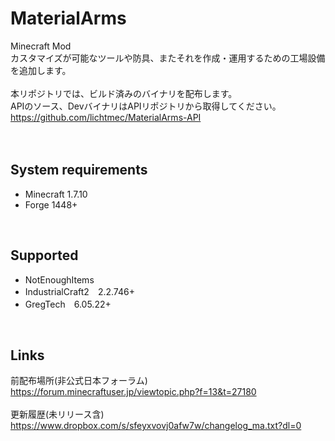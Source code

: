 # MaterialArms
Minecraft Mod  
カスタマイズが可能なツールや防具、またそれを作成・運用するための工場設備を追加します。  
<br />
本リポジトリでは、ビルド済みのバイナリを配布します。  
APIのソース、DevバイナリはAPIリポジトリから取得してください。  
https://github.com/lichtmec/MaterialArms-API  
<br /><br />

## System requirements  
- Minecraft 1.7.10  
- Forge 1448+  
<br />

## Supported  
- NotEnoughItems
- IndustrialCraft2　2.2.746+
- GregTech　6.05.22+
<br />

## Links
前配布場所(非公式日本フォーラム)  
https://forum.minecraftuser.jp/viewtopic.php?f=13&t=27180  
<br />
更新履歴(未リリース含)  
https://www.dropbox.com/s/sfeyxvovj0afw7w/changelog_ma.txt?dl=0  
